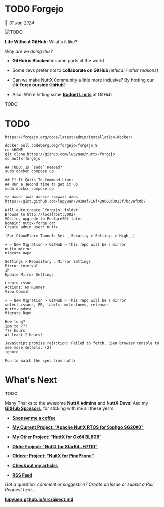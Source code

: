 # TODO Forgejo

📝 _31 Jan 2024_

![TODO](https://lupyuen.github.io/images/bisect-title.jpg)

__Life Without GitHub:__ What's it like?

_Why are we doing this?_

- __GitHub is Blocked__ in some parts of the world

- Some devs prefer not to __collaborate on GitHub__ _(ethical / other reasons)_

- Can we make NuttX Community a little more inclusive? By hosting our __Git Forge outside GitHub__?

- Also: We're hitting some [__Budget Limits__](TODO) at GitHub

TODO

# TODO

```text
https://forgejo.org/docs/latest/admin/installation-docker/

docker pull codeberg.org/forgejo/forgejo:9
cd $HOME
git clone https://github.com/lupyuen/nuttx-forgejo
cd nuttx-forgejo

## TODO: Is `sudo` needed?
sudo docker compose up

## If It Quits To Command-Line:
## Run a second time to get it up
sudo docker compose up

to down: sudo docker compose down
https://gist.github.com/lupyuen/8438ef716f428606d3913f7bc8efc0b7

Will auto create `forgejo` folder
Browse to http://localhost:3002/
SQLite, upgrade to PostgreSQL later
Domain: nuttx-forge.org
Create admin user: nuttx

(For CloudFlare Tunnel: Set __Security > Settings > High__)

+ > New Migration > GitHub > This repo will be a mirror
nuttx-mirror
Migrate Repo

Settings > Repository > Mirror Settings
Mirror interval
1h
Update Mirror Settings

Create Issue
Actions: No Runner
View Commit

+ > New Migration > GitHub > This repo will be a mirror
select issues, PR, labels, milestones, releases
nuttx-update
Migrate Repo

How long?
2pm to ???
??? hours
At least 2 hours!

JavaScript promise rejection: Failed to fetch. Open browser console to see more details. (2)
ignore

Fun to watch the sync from nuttx

```

# What's Next

TODO

Many Thanks to the awesome __NuttX Admins__ and __NuttX Devs__! And my [__GitHub Sponsors__](https://github.com/sponsors/lupyuen), for sticking with me all these years.

-   [__Sponsor me a coffee__](https://github.com/sponsors/lupyuen)

-   [__My Current Project: "Apache NuttX RTOS for Sophgo SG2000"__](https://github.com/lupyuen/nuttx-sg2000)

-   [__My Other Project: "NuttX for Ox64 BL808"__](https://github.com/lupyuen/nuttx-ox64)

-   [__Older Project: "NuttX for Star64 JH7110"__](https://github.com/lupyuen/nuttx-star64)

-   [__Olderer Project: "NuttX for PinePhone"__](https://github.com/lupyuen/pinephone-nuttx)

-   [__Check out my articles__](https://lupyuen.github.io)

-   [__RSS Feed__](https://lupyuen.github.io/rss.xml)

_Got a question, comment or suggestion? Create an Issue or submit a Pull Request here..._

[__lupyuen.github.io/src/bisect.md__](https://github.com/lupyuen/lupyuen.github.io/blob/master/src/bisect.md)
